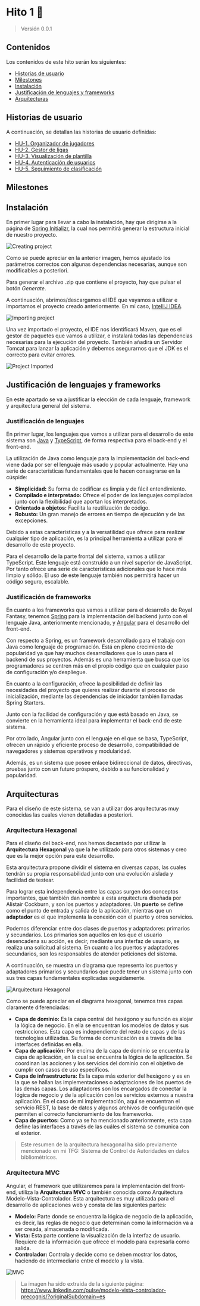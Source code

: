 # Hito 1 :pushpin:
> Versión 0.0.1

## Contenidos
Los contenidos de este hito serán los siguientes:
- [Historias de usuario](#historias-de-usuario)
- [Milestones](#milestones)
- [Instalación](#instalación)
- [Justificación de lenguajes y frameworks](#justificación-de-lenguajes-y-frameworks)
- [Arquitecturas](#arquitecturas)

## Historias de usuario
A continuación, se detallan las historias de usuario definidas:
- [HU-1. Organizador de jugadores ](https://github.com/Josejc2001/MUII_CC-23-24/issues/1)
- [HU-2. Gestor de ligas ](https://github.com/Josejc2001/MUII_CC-23-24/issues/2)
- [HU-3. Visualización de plantilla ](https://github.com/Josejc2001/MUII_CC-23-24/issues/3)
- [HU-4. Autenticación de usuarios](https://github.com/Josejc2001/MUII_CC-23-24/issues/4)
- [HU-5. Seguimiento de clasificación](https://github.com/Josejc2001/MUII_CC-23-24/issues/5)

## Milestones

## Instalación
En primer lugar para llevar a cabo la instalación, hay que dirigirse a la página de [Spring Initializr](https://start.spring.io/), la cual nos permitirá generar la estructura inicial de nuestro proyecto.

![Creating project](../imgs/creating-project.png)

Como se puede apreciar en la anterior imagen, hemos ajustado los parámetros correctos con algunas dependencias necesarias, aunque son modificables a posteriori.

Para generar el archivo .zip que contiene el proyecto, hay que pulsar el botón *Generate*.

A continuación, abrimos/descargamos el IDE que vayamos a utilizar e importamos el proyecto creado anteriormente. En mi caso, [IntelliJ IDEA](https://www.jetbrains.com/idea/).

![Importing project](../imgs/importing-project.png)

Una vez importado el proyecto, el IDE nos identificará Maven, que es el gestor de paquetes que vamos a utilizar, e instalará todas las dependencias necesarias para la ejecución del proyecto. También añadirá un Servidor Tomcat para lanzar la aplicación y debemos asegurarnos que el JDK es el correcto para evitar errores.

![Project Imported](../imgs/project-imported.png)

## Justificación de lenguajes y frameworks
En este apartado se va a justificar la elección de cada lenguaje, framework y arquitectura general del sistema.

### Justificación de lenguajes
En primer lugar, los lenguajes que vamos a utilizar para el desarrollo de este sistema son [Java](https://www.java.com/es/) y [TypeScript](https://www.typescriptlang.org/), de forma respectiva para el back-end y el front-end.

La utilización de Java como lenguaje para la implementación del back-end viene dada por ser el lenguaje más usado y popular actualmente. Hay una serie de características fundamentales que le hacen consagrarse en la cúspide:

- **Simplicidad:** Su forma de codificar es limpia y de fácil entendimiento.
- **Compilado e interpretado:** Ofrece el poder de los lenguajes compilados junto con la
flexibilidad que aportan los interpretados.
- **Orientado a objetos:** Facilita la reutilización de código.
- **Robusto:** Un gran manejo de errores en tiempo de ejecución y de las excepciones.

Debido a estas características y a la versatilidad que ofrece para realizar cualquier tipo de aplicación, es la principal herramienta a utilizar para el desarrollo de este proyecto.

Para el desarrollo de la parte frontal del sistema, vamos a utilizar TypeScript. Este lenguaje está construido a un nivel superior de JavaScript. Por tanto ofrece una serie de características adicionales que lo hace más limpio y sólido. El uso de este lenguaje también nos permitirá hacer un código seguro, escalable.

### Justificación de frameworks
En cuanto a los frameworks que vamos a utilizar para el desarrollo de Royal Fantasy, tenemos [Spring](https://spring.io/) para la implementación del backend junto con el lenguaje Java, anteriormente mencionado, y [Angular](https://angular.io/) para el desarrollo del front-end.

Con respecto a Spring, es un framework desarrollado para el trabajo con Java como lenguaje de programación. Está en pleno crecimiento de popularidad ya que hay muchos desarrolladores que lo usan para el backend de sus proyectos. Además es una herramienta que busca que los programadores se centren más en el propio código que en cualquier paso de configuración y/o despliegue.

En cuanto a la configuración, ofrece la posibilidad de definir las necesidades del proyecto que quieres realizar durante el proceso de inicialización, mediante las dependencias de iniciador también llamadas Spring Starters.

Junto con la facilidad de configuración y que está basado en Java, se convierte en la herramienta ideal para implementar el back-end de este sistema.

Por otro lado, Angular junto con el lenguaje en el que se basa, TypeScript, ofrecen un rápido y eficiente proceso de desarrollo, compatibilidad de navegadores y sistemas
operativos y modularidad.

Además, es un sistema que posee enlace bidireccional de datos, directivas, pruebas junto con un futuro próspero, debido a su funcionalidad y popularidad.

## Arquitecturas
Para el diseño de este sistema, se van a utilizar dos arquitecturas muy conocidas las cuales vienen detalladas a posteriori.

### Arquitectura Hexagonal
Para el diseño del back-end, nos hemos decantado por utilizar la **Arquitectura Hexagonal** ya que la he utilizado para otros sistemas y creo que es la mejor opción para este desarrollo.

Esta arquitectura propone dividir el sistema en diversas capas, las cuales tendrán su propia responsabilidad junto con una evolución aislada y facilidad de testear.

Para lograr esta independencia entre las capas surgen dos conceptos importantes, que también dan nombre a esta arquitectura diseñada por Alistair Cockburn, y son los puertos y adaptadores. Un **puerto** se define como el punto de entrada y salida de la aplicación, mientras que un **adaptador** es el que implementa la conexión con el puerto y otros servicios.

Podemos diferenciar entre dos clases de puertos y adaptadores: primarios y secundarios. Los primarios son aquellos en los que el usuario desencadena su acción, es decir, mediante una interfaz de usuario, se realiza una solicitud al sistema. En cuanto a los puertos y adaptadores secundarios, son los responsables de atender peticiones del sistema.

A continuación, se muestra un diagrama que representa los puertos y adaptadores primarios y secundarios que puede tener un sistema junto con sus tres capas fundamentales explicadas seguidamente.

![Arquitectura Hexagonal](../imgs/arquitectura-hexagonal.png)

Como se puede apreciar en el diagrama hexagonal, tenemos tres capas claramente
diferenciadas:

- **Capa de dominio:** Es la capa central del hexágono y su función es alojar la lógica de negocio. En ella se encuentran los modelos de datos y sus restricciones. Esta capa es independiente del resto de capas y de las tecnologías utilizadas. Su forma de comunicación es a través de las interfaces definidas en ella.
- **Capa de aplicación:** Por encima de la capa de dominio se encuentra la capa de aplicación, en la cual se encuentra la lógica de la aplicación. Se coordinan las acciones y los servicios del dominio con el objetivo de cumplir con casos de uso específicos.
- **Capa de infraestructura:** Es la capa más exterior del hexágono y es en la que se hallan las implementaciones o adaptaciones de los puertos de las demás capas. Los adaptadores son los encargados de conectar la lógica de negocio y de la aplicación con los servicios externos a nuestra aplicación. En el caso de mi implementación, aquí se encuentran el servicio REST, la base de datos y algunos archivos de configuración que permiten el correcto funcionamiento de los frameworks.
- **Capa de puertos:** Como ya se ha mencionado anteriormente, esta capa define las interfaces a través de las cuáles el sistema se comunica con el exterior.

> Este resumen de la arquitectura hexagonal ha sido previamente mencionado en mi TFG: Sistema de Control de Autoridades en datos bibliométricos.

### Arquitectura MVC
Angular, el framework que utilizaremos para la implementación del front-end, utiliza la **Arquitectura MVC** o también conocida como Arquitectura Modelo-Vista-Controlador. Esta arquitectura es muy utilizada para el desarrollo de aplicaciones web y consta de las siguientes partes:

- **Modelo:** Parte donde se encuentra la lógica de negocio de la aplicación, es decir, las reglas de negocio que determinan como la información va a ser creada, almacenada o modificada.
- **Vista:** Esta parte contiene la visualización de la interfaz de usuario. Requiere de la información que ofrece el modelo para expresarla como salida.
- **Controlador:** Controla y decide como se deben mostrar los datos, haciendo de intermediario entre el modelo y la vista.

![MVC](../imgs/mvc.png)
> La imagen ha sido extraida de la siguiente página: https://www.linkedin.com/pulse/modelo-vista-controlador-precognis/?originalSubdomain=es